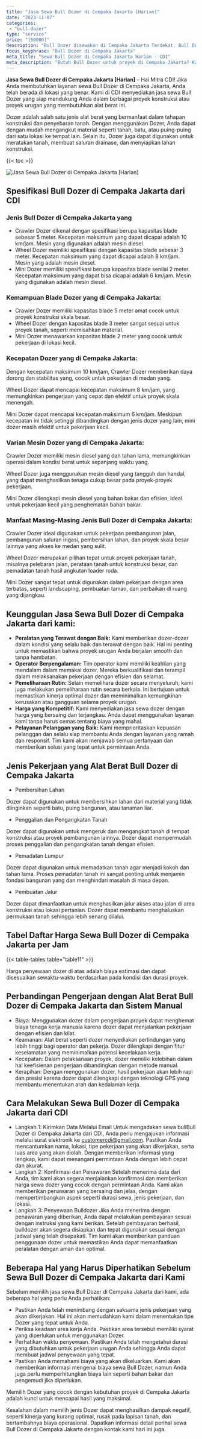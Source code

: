 ```yaml
---
title: "Jasa Sewa Bull Dozer di Cempaka Jakarta [Harian]"
date: "2023-11-07"
categories:
 - "bull-dozer"
type: "service"
price: "[50000]"
description: "Bull Dozer disewakan di Cempaka Jakarta Terdekat. Bull Dozer unggulan untuk kebutuhan proyek konstruksi dengan performa superior. Hubungi kami untuk informasi lebih detail."
focus_keyphrase: "Bull Dozer di Cempaka Jakarta"
meta_title: "Sewa Bull Dozer di Cempaka Jakarta Harian - CDI"
meta_description: "Butuh Bull Dozer untuk proyek di Cempaka Jakarta? Kami adalah solusi tepat dengan penawaran terbaik. Dapatkan penawaran sekarang."
---
```


**Jasa Sewa Bull Dozer di Cempaka Jakarta [Harian]** – Hai Mitra CDI! Jika Anda membutuhkan layanan sewa Bull Dozer di Cempaka Jakarta, Anda telah berada di lokasi yang benar. Kami di CDI menyediakan jasa sewa Bull Dozer yang siap mendukung Anda dalam berbagai proyek konstruksi atau proyek urugan yang membutuhkan alat berat ini.

Dozer adalah salah satu jenis alat berat yang bermanfaat dalam tahapan konstruksi dan penyebaran tanah. Dengan menggunakan Dozer, Anda dapat dengan mudah mengangkut material seperti tanah, batu, atau puing-puing dari satu lokasi ke tempat lain. Selain itu, Dozer juga dapat digunakan untuk meratakan tanah, membuat saluran drainase, dan menyiapkan lahan konstruksi.

{{< toc >}}

![Jasa Sewa Bull Dozer di Cempaka Jakarta [Harian]](/images/bull-dozer/bull-dozer-17.jpg)

## Spesifikasi Bull Dozer di Cempaka Jakarta dari CDI

### Jenis Bull Dozer di Cempaka Jakarta yang

*   Crawler Dozer dikenal dengan spesifikasi berupa kapasitas blade sebesar 5 meter. Kecepatan maksimum yang dapat dicapai adalah 10 km/jam. Mesin yang digunakan adalah mesin diesel.
*   Wheel Dozer memiliki spesifikasi dengan kapasitas blade sebesar 3 meter. Kecepatan maksimum yang dapat dicapai adalah 8 km/jam. Mesin yang adalah mesin diesel.
*   Mini Dozer memiliki spesifikasi berupa kapasitas blade senilai 2 meter. Kecepatan maksimum yang dapat bisa dicapai adalah 6 km/jam. Mesin yang digunakan adalah mesin diesel.

### Kemampuan Blade Dozer yang di Cempaka Jakarta:

*   Crawler Dozer memiliki kapasitas blade 5 meter amat cocok untuk proyek konstruksi skala besar.
*   Wheel Dozer dengan kapasitas blade 3 meter sangat sesuai untuk proyek tanah, seperti memisahkan material.
*   Mini Dozer menawarkan kapasitas blade 2 meter yang cocok untuk pekerjaan di lokasi kecil.

### Kecepatan Dozer yang di Cempaka Jakarta:

Dengan kecepatan maksimum 10 km/jam, Crawler Dozer memberikan daya dorong dan stabilitas yang, cocok untuk pekerjaan di medan yang.

Wheel Dozer dapat mencapai kecepatan maksimum 8 km/jam, yang memungkinkan pengerjaan yang cepat dan efektif untuk proyek skala menengah.

Mini Dozer dapat mencapai kecepatan maksimum 6 km/jam. Meskipun kecepatan ini tidak setinggi dibandingkan dengan jenis dozer yang lain, mini dozer masih efektif untuk pekerjaan kecil.

### Varian Mesin Dozer yang di Cempaka Jakarta:

Crawler Dozer memiliki mesin diesel yang dan tahan lama, memungkinkan operasi dalam kondisi berat untuk sepanjang waktu yang.

Wheel Dozer juga menggunakan mesin diesel yang tangguh dan handal, yang dapat menghasilkan tenaga cukup besar pada proyek-proyek pekerjaan.

Mini Dozer dilengkapi mesin diesel yang bahan bakar dan efisien, ideal untuk pekerjaan kecil yang penghematan bahan bakar.

### Manfaat Masing-Masing Jenis Bull Dozer di Cempaka Jakarta:

Crawler Dozer ideal digunakan untuk pekerjaan pembangunan jalan, pembangunan saluran irigasi, pembersihan lahan, dan proyek skala besar lainnya yang akses ke medan yang sulit.

Wheel Dozer merupakan pilihan tepat untuk proyek pekerjaan tanah, misalnya pelebaran jalan, perataan tanah untuk konstruksi besar, dan pemadatan tanah hasil angkutan loader roda.

Mini Dozer sangat tepat untuk digunakan dalam pekerjaan dengan area terbatas, seperti landscaping, pembuatan taman, dan perbaikan di ruang yang dijangkau.

## Keunggulan Jasa Sewa Bull Dozer di Cempaka Jakarta dari kami:

*   **Peralatan yang Terawat dengan Baik:** Kami memberikan dozer-dozer dalam kondisi yang selalu baik dan terawat dengan baik. Hal ini penting untuk memastikan bahwa proyek urugan Anda berjalan smooth dan tanpa hambatan.
*   **Operator Berpengalaman:** Tim operator kami memiliki keahlian yang mendalam dalam memakai dozer. Mereka berkualifikasi dan terampil dalam melaksanakan pekerjaan dengan efisien dan selamat.
*   **Pemeliharaan Rutin:** Selain memelihara dozer secara menyeluruh, kami juga melakukan pemeliharaan rutin secara berkala. Ini bertujuan untuk memastikan kinerja optimal dozer dan meminimalkan kemungkinan kerusakan atau gangguan selama proyek urugan.
*   **Harga yang Kompetitif:** Kami menyediakan jasa sewa dozer dengan harga yang bersaing dan terjangkau. Anda dapat menggunakan layanan kami tanpa harus cemas tentang biaya yang mahal.
*   **Pelayanan Pelanggan yang Baik:** Kami memprioritaskan kepuasan pelanggan dan selalu siap membantu Anda dengan layanan yang ramah dan responsif. Tim kami akan menjawab semua pertanyaan dan memberikan solusi yang tepat untuk permintaan Anda.

## Jenis Pekerjaan yang Alat Berat Bull Dozer di Cempaka Jakarta

*   Pembersihan Lahan

Dozer dapat digunakan untuk membersihkan lahan dari material yang tidak diinginkan seperti batu, puing bangunan, atau tanaman liar.
*   Penggalian dan Pengangkatan Tanah

Dozer dapat digunakan untuk mengeruk dan mengangkat tanah di tempat konstruksi atau proyek pembangunan lainnya. Dozer dapat mempermudah proses penggalian dan pengangkatan tanah dengan efisien.
*   Pemadatan Lumpur

Dozer dapat digunakan untuk memadatkan tanah agar menjadi kokoh dan tahan lama. Proses pemadatan tanah ini sangat penting untuk menjamin fondasi bangunan yang dan menghindari masalah di masa depan.
*   Pembuatan Jalur

Dozer dapat dimanfaatkan untuk menghasilkan jalur akses atau jalan di area konstruksi atau lokasi pertanian. Dozer dapat membantu menghaluskan permukaan tanah sehingga lebih senang dilalui.

## Tabel Daftar Harga Sewa Bull Dozer di Cempaka Jakarta per Jam

{{< table-tables table="table11" >}}

Harga penyewaan dozer di atas adalah biaya estimasi dan dapat disesuaikan sewaktu-waktu berdasarkan pada kondisi dan durasi proyek.

## Perbandingan Pengerjaan dengan Alat Berat Bull Dozer di Cempaka Jakarta dan Sistem Manual

*   Biaya: Menggunakan dozer dalam pengerjaan proyek dapat menghemat biaya tenaga kerja manusia karena dozer dapat menjalankan pekerjaan dengan efisien dan kilat.
*   Keamanan: Alat berat seperti dozer menyediakan perlindungan yang lebih tinggi bagi operator dan pekerja. Dozer dilengkapi dengan fitur keselamatan yang meminimalkan potensi kecelakaan kerja.
*   Kecepatan: Dalam pelaksanaan proyek, dozer memiliki kelebihan dalam hal keefisienan pengerjaan dibandingkan dengan metode manual.
*   Kerapihan: Dengan menggunakan dozer, hasil pekerjaan akan lebih rapi dan presisi karena dozer dapat dilengkapi dengan teknologi GPS yang membantu menentukan arah dan kedalaman kerja.

## Cara Melakukan Sewa Bull Dozer di Cempaka Jakarta dari CDI

*   Langkah 1: Kirimkan Data Melalui Email
Untuk mengadakan sewa bullBull Dozer di Cempaka Jakarta dari CDI, Anda perlu mengajukan informasi melalui surat elektronik ke customercdi@gmail.com. Pastikan Anda mencantumkan nama, lokasi, tipe pekerjaan yang akan dikerjakan, serta luas area yang akan diolah. Dengan memberikan informasi yang lengkap, kami dapat menangani permintaan Anda dengan lebih cepat dan akurat.
*   Langkah 2: Konfirmasi dan Penawaran
Setelah menerima data dari Anda, tim kami akan segera menjalankan konfirmasi dan memberikan harga sewa dozer yang cocok dengan permintaan Anda. Kami akan memberikan penawaran yang bersaing dan jelas, dengan mempertimbangkan aspek seperti durasi sewa, jenis pekerjaan, dan lokasi.
*   Langkah 3: Penyewaan Bulldozer
Jika Anda menerima dengan penawaran yang diberikan, Anda dapat melakukan pembayaran sesuai dengan instruksi yang kami berikan. Setelah pembayaran berhasil, bulldozer akan segera disiapkan dan tepat digunakan sesuai dengan jadwal yang telah disepakati. Tim kami akan memberikan panduan penggunaan dozer untuk memastikan Anda dapat memanfaatkan peralatan dengan aman dan optimal.

## Beberapa Hal yang Harus Diperhatikan Sebelum Sewa Bull Dozer di Cempaka Jakarta dari Kami

Sebelum memilih jasa sewa Bull Dozer di Cempaka Jakarta dari kami, ada beberapa hal yang perlu Anda perhatikan:

*   Pastikan Anda telah menimbang dengan saksama jenis pekerjaan yang akan dikerjakan. Hal ini akan memudahkan kami dalam menentukan tipe Dozer yang tepat untuk Anda.
*   Periksa keadaan area kerja Anda. Pastikan area tersebut memiliki syarat yang diperlukan untuk menggunakan Dozer.
*   Perhatikan waktu penyewaan. Pastikan Anda telah mengetahui durasi yang dibutuhkan untuk pekerjaan urugan Anda sehingga Anda dapat membuat jadwal penyewaan yang tepat.
*   Pastikan Anda memahami biaya yang akan dikeluarkan. Kami akan memberikan informasi mengenai biaya sewa Bull Dozer, namun Anda juga perlu memperhitungkan biaya lain seperti bahan bakar dan pengemudi jika diperlukan.

Memilih Dozer yang cocok dengan kebutuhan proyek di Cempaka Jakarta adalah kunci untuk mencapai hasil yang maksimal.

Kesalahan dalam memilih jenis Dozer dapat menghasilkan dampak negatif, seperti kinerja yang kurang optimal, rusak pada lapisan tanah, dan bertambahnya biaya operasional. Dapatkan informasi detail perihal sewa Bull Dozer di Cempaka Jakarta dengan kontak kami hari ini juga.